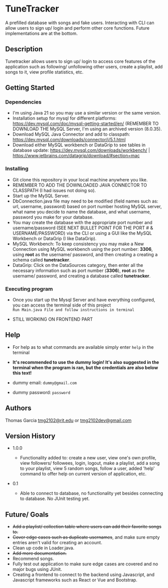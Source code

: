 # TuneTracker

A prefilled database with songs and fake users. Interacting with CLI can allow users to sign up/ login and perform other core functions.
Future implementations are at the bottom.
## Description

Tunetracker allows users to sign up/ login to access core features of the application such as following/ unfollowing other users, create a playlist, add songs to it, view profile statistics, etc.

## Getting Started

### Dependencies

* I'm using Java 21 so you may use a similar version or the same version.
* Installation setup for mysql for different platforms: https://dev.mysql.com/doc/mysql-getting-started/en/ (REMEMBER TO DOWNLOAD THE MySQL Server, I'm using an archived version (8.0.35).
* Download MySQL Java Connector and add to classpath: https://dev.mysql.com/downloads/connector/j/5.1.html
* Download either MySQL workbench or DataGrip to see tables in database update: https://dev.mysql.com/downloads/workbench/ | https://www.jetbrains.com/datagrip/download/#section=mac

### Installing

* Git clone this repository in your local machine anywhere you like.
* REMEMBER TO ADD THE DOWNLOADED JAVA CONNECTOR TO CLASSPATH (I had issues not doing so).
* Start up the MySQL Server.
* DbConnection.java file may need to be modified (field names such as: url, username, password) based on port number hosting MySQL server, what name you decide to name the database, and what username, password you make for your database.
* You may create the database with the appropriate port number and username/password (SEE NEXT BULLET POINT FOR THE PORT # & USERNAME/PASSWORD) via the CLI or using a GUI like the MySQL Workbench or DataGrip (I like DataGrip).
* MySQL Workbench: To keep consistency you may make a New Connection using MySQL workbench using the port number: **3306**, using **root** as the username/ password, and then creating a creating a schema called **tunetracker**.
* DataGrip: Click on the DataSources category, then enter all the necessary information such as port number (**3306**), **root** as the username/ password, and creating a database called **tunetracker**.

### Executing program
* Once you start up the Mysql Server and have everything configured, you can access the terminal side of this project<br>
``Run Main.java File and follow instructions in terminal``

* STILL WORKING ON FRONTEND PART 

## Help

* For help as to what commands are available simply enter `help` in the terminal


* **It's recommended to use the dummy login! It's also suggested in the terminal when the program is ran, but the credentials are also below this text!**
* dummy email: `dummy@gmail.com`
* dummy password: `password`

## Authors

Thomas Garcia tmg2102@rit.edu or tmg2102dev@gmail.com

## Version History

* 1.0.0
  *  Functionality added to: create a new user, view one's own profile, view followers/ followees, login, logout, make a playlist,
  add a song to your playlist, view 5 random songs, follow a user, added 'help' command to
  offer help on current version of application, etc.

* 0.1
    * Able to connect to database, no functionality yet besides connecting to database. No JUnit testing yet.
 
## Future/ Goals

* ~~Add a playlist/ collection table where users can add their favorite songs to.~~
* ~~Cover edge cases such as duplicate usernames~~, and make sure empty entries aren't valid for creating an account.
* Clean up code in Loader.java.
* ~~Add more documentation.~~
* Recommend songs.
* Fully test out application to make sure edge cases are covered and no major bugs using JUnit.
* Creating a frontend to connect to the backend using Javascript, and Javascript frameworks such as React or Vue and Bootstrap.
